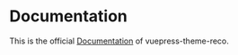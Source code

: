 # Documentation

This is the official [Documentation](https://vuepress-theme-reco.recoluan.com) of vuepress-theme-reco.
